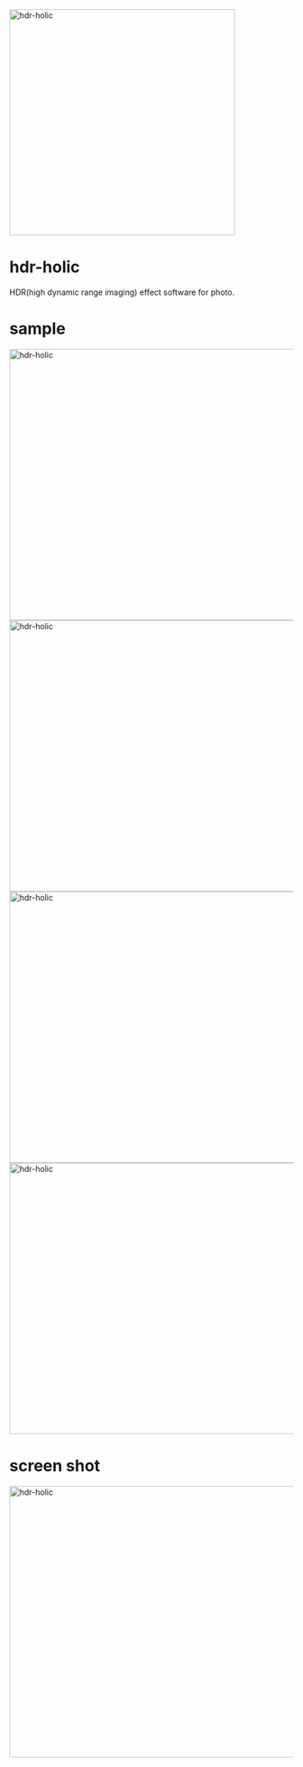 <img src="https://raw.githubusercontent.com/wiki/karaage0703/hdr-holic/001.png" alt="hdr-holic" width="400" height="400">


# hdr-holic

HDR(high dynamic range imaging) effect software for photo.


# sample

<img src="https://raw.githubusercontent.com/wiki/karaage0703/hdr-holic/002.jpg" alt="hdr-holic" width="640" height="480">

<img src="https://raw.githubusercontent.com/wiki/karaage0703/hdr-holic/003.jpg" alt="hdr-holic" width="640" height="480">

<img src="https://raw.githubusercontent.com/wiki/karaage0703/hdr-holic/004.jpg" alt="hdr-holic" width="640" height="480">

<img src="https://raw.githubusercontent.com/wiki/karaage0703/hdr-holic/005.jpg" alt="hdr-holic" width="640" height="480">

# screen shot
<img src="https://raw.githubusercontent.com/wiki/karaage0703/hdr-holic/006.png" alt="hdr-holic" width="640" height="480">
